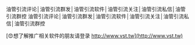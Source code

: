 油管引流评论│油管引流群发│油管引流软件│油管引流关注│油管引流私信│油管引流群控
油管引流评论│油管引流群发│油管引流软件│油管引流关注│油管引流私信│油管引流群控

[😍想了解推广相关软件的朋友请登录 http://www.vst.tw](http://www.vst.tw)



